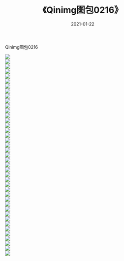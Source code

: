 ﻿---
layout: post
title:  《Qinimg图包0216》
date:   2021-01-22
img: http://imgx.orgx.ga/Qinimg图包/Qinimg图包0216/000.jpg
categories: [美女, 清纯, 唯美]
---

Qinimg图包0216

 ![](http://imgx.orgx.ga/Qinimg图包/Qinimg图包0216/001.jpg) <br>![](http://imgx.orgx.ga/Qinimg图包/Qinimg图包0216/002.jpg) <br>![](http://imgx.orgx.ga/Qinimg图包/Qinimg图包0216/003.jpg) <br>![](http://imgx.orgx.ga/Qinimg图包/Qinimg图包0216/004.jpg) <br>![](http://imgx.orgx.ga/Qinimg图包/Qinimg图包0216/005.jpg) <br>![](http://imgx.orgx.ga/Qinimg图包/Qinimg图包0216/006.jpg) <br>![](http://imgx.orgx.ga/Qinimg图包/Qinimg图包0216/007.jpg) <br>![](http://imgx.orgx.ga/Qinimg图包/Qinimg图包0216/008.jpg) <br>![](http://imgx.orgx.ga/Qinimg图包/Qinimg图包0216/009.jpg) <br>![](http://imgx.orgx.ga/Qinimg图包/Qinimg图包0216/010.jpg) <br>![](http://imgx.orgx.ga/Qinimg图包/Qinimg图包0216/011.jpg) <br>![](http://imgx.orgx.ga/Qinimg图包/Qinimg图包0216/012.jpg) <br>![](http://imgx.orgx.ga/Qinimg图包/Qinimg图包0216/013.jpg) <br>![](http://imgx.orgx.ga/Qinimg图包/Qinimg图包0216/014.jpg) <br>![](http://imgx.orgx.ga/Qinimg图包/Qinimg图包0216/015.jpg) <br>![](http://imgx.orgx.ga/Qinimg图包/Qinimg图包0216/016.jpg) <br>![](http://imgx.orgx.ga/Qinimg图包/Qinimg图包0216/017.jpg) <br>![](http://imgx.orgx.ga/Qinimg图包/Qinimg图包0216/018.jpg) <br>![](http://imgx.orgx.ga/Qinimg图包/Qinimg图包0216/019.jpg) <br>![](http://imgx.orgx.ga/Qinimg图包/Qinimg图包0216/020.jpg) <br>![](http://imgx.orgx.ga/Qinimg图包/Qinimg图包0216/021.jpg) <br>![](http://imgx.orgx.ga/Qinimg图包/Qinimg图包0216/022.jpg) <br>![](http://imgx.orgx.ga/Qinimg图包/Qinimg图包0216/023.jpg) <br>![](http://imgx.orgx.ga/Qinimg图包/Qinimg图包0216/024.jpg) <br>![](http://imgx.orgx.ga/Qinimg图包/Qinimg图包0216/025.jpg) <br>![](http://imgx.orgx.ga/Qinimg图包/Qinimg图包0216/026.jpg) <br>![](http://imgx.orgx.ga/Qinimg图包/Qinimg图包0216/027.jpg) <br>![](http://imgx.orgx.ga/Qinimg图包/Qinimg图包0216/028.jpg) <br>![](http://imgx.orgx.ga/Qinimg图包/Qinimg图包0216/029.jpg) <br>![](http://imgx.orgx.ga/Qinimg图包/Qinimg图包0216/030.jpg) <br>![](http://imgx.orgx.ga/Qinimg图包/Qinimg图包0216/031.jpg) <br>![](http://imgx.orgx.ga/Qinimg图包/Qinimg图包0216/032.jpg) <br>![](http://imgx.orgx.ga/Qinimg图包/Qinimg图包0216/033.jpg) <br>![](http://imgx.orgx.ga/Qinimg图包/Qinimg图包0216/034.jpg) <br>![](http://imgx.orgx.ga/Qinimg图包/Qinimg图包0216/035.jpg) <br>![](http://imgx.orgx.ga/Qinimg图包/Qinimg图包0216/036.jpg) <br>![](http://imgx.orgx.ga/Qinimg图包/Qinimg图包0216/037.jpg) <br>![](http://imgx.orgx.ga/Qinimg图包/Qinimg图包0216/038.jpg) <br>![](http://imgx.orgx.ga/Qinimg图包/Qinimg图包0216/039.jpg) <br>![](http://imgx.orgx.ga/Qinimg图包/Qinimg图包0216/040.jpg) <br>![](http://imgx.orgx.ga/Qinimg图包/Qinimg图包0216/041.jpg) <br>